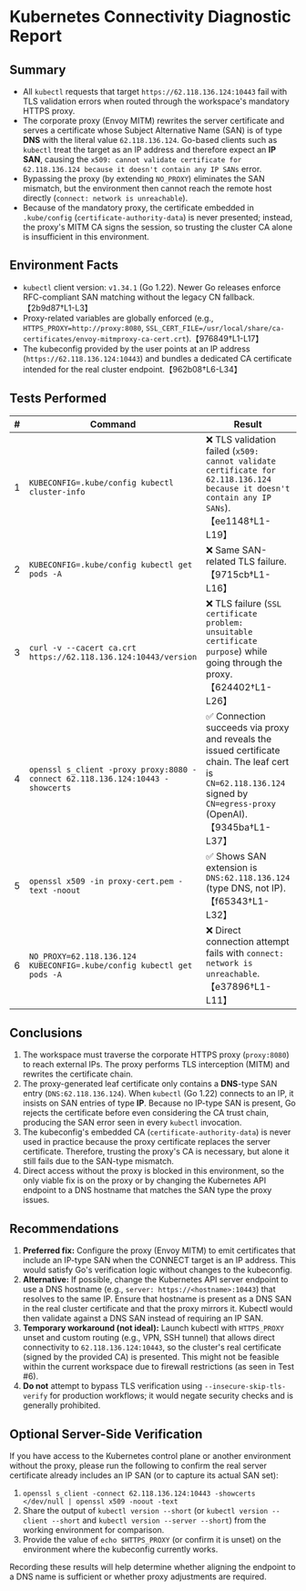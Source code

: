 # Kubernetes Connectivity Diagnostic Report

## Summary
- All `kubectl` requests that target `https://62.118.136.124:10443` fail with TLS validation errors when routed through the workspace's mandatory HTTPS proxy.
- The corporate proxy (Envoy MITM) rewrites the server certificate and serves a certificate whose Subject Alternative Name (SAN) is of type **DNS** with the literal value `62.118.136.124`. Go-based clients such as `kubectl` treat the target as an IP address and therefore expect an **IP SAN**, causing the `x509: cannot validate certificate for 62.118.136.124 because it doesn't contain any IP SANs` error.
- Bypassing the proxy (by extending `NO_PROXY`) eliminates the SAN mismatch, but the environment then cannot reach the remote host directly (`connect: network is unreachable`).
- Because of the mandatory proxy, the certificate embedded in `.kube/config` (`certificate-authority-data`) is never presented; instead, the proxy's MITM CA signs the session, so trusting the cluster CA alone is insufficient in this environment.

## Environment Facts
- `kubectl` client version: `v1.34.1` (Go 1.22). Newer Go releases enforce RFC-compliant SAN matching without the legacy CN fallback.【2b9d87†L1-L3】
- Proxy-related variables are globally enforced (e.g., `HTTPS_PROXY=http://proxy:8080`, `SSL_CERT_FILE=/usr/local/share/ca-certificates/envoy-mitmproxy-ca-cert.crt`).【976849†L1-L17】
- The kubeconfig provided by the user points at an IP address (`https://62.118.136.124:10443`) and bundles a dedicated CA certificate intended for the real cluster endpoint.【962b08†L6-L34】

## Tests Performed
| # | Command | Result | Notes |
|---|---------|--------|-------|
| 1 | `KUBECONFIG=.kube/config kubectl cluster-info` | ❌ TLS validation failed (`x509: cannot validate certificate for 62.118.136.124 because it doesn't contain any IP SANs`).【ee1148†L1-L19】 | Confirms the original symptom.
| 2 | `KUBECONFIG=.kube/config kubectl get pods -A` | ❌ Same SAN-related TLS failure.【9715cb†L1-L16】 | Reproduces the issue on another API call.
| 3 | `curl -v --cacert ca.crt https://62.118.136.124:10443/version` | ❌ TLS failure (`SSL certificate problem: unsuitable certificate purpose`) while going through the proxy.【624402†L1-L26】 | Shows the proxy presents its own certificate, which the cluster CA cannot validate.
| 4 | `openssl s_client -proxy proxy:8080 -connect 62.118.136.124:10443 -showcerts` | ✅ Connection succeeds via proxy and reveals the issued certificate chain. The leaf cert is `CN=62.118.136.124` signed by `CN=egress-proxy` (OpenAI).【9345ba†L1-L37】 | Confirms HTTPS is intercepted by the proxy.
| 5 | `openssl x509 -in proxy-cert.pem -text -noout` | ✅ Shows SAN extension is `DNS:62.118.136.124` (type DNS, not IP).【f65343†L1-L32】 | Explains the SAN mismatch observed by Go clients.
| 6 | `NO_PROXY=62.118.136.124 KUBECONFIG=.kube/config kubectl get pods -A` | ❌ Direct connection attempt fails with `connect: network is unreachable`.【e37896†L1-L11】 | Indicates outbound traffic must traverse the proxy.

## Conclusions
1. The workspace must traverse the corporate HTTPS proxy (`proxy:8080`) to reach external IPs. The proxy performs TLS interception (MITM) and rewrites the certificate chain.
2. The proxy-generated leaf certificate only contains a **DNS**-type SAN entry (`DNS:62.118.136.124`). When `kubectl` (Go 1.22) connects to an IP, it insists on SAN entries of type **IP**. Because no IP-type SAN is present, Go rejects the certificate before even considering the CA trust chain, producing the SAN error seen in every `kubectl` invocation.
3. The kubeconfig's embedded CA (`certificate-authority-data`) is never used in practice because the proxy certificate replaces the server certificate. Therefore, trusting the proxy's CA is necessary, but alone it still fails due to the SAN-type mismatch.
4. Direct access without the proxy is blocked in this environment, so the only viable fix is on the proxy or by changing the Kubernetes API endpoint to a DNS hostname that matches the SAN type the proxy issues.

## Recommendations
1. **Preferred fix:** Configure the proxy (Envoy MITM) to emit certificates that include an IP-type SAN when the CONNECT target is an IP address. This would satisfy Go's verification logic without changes to the kubeconfig.
2. **Alternative:** If possible, change the Kubernetes API server endpoint to use a DNS hostname (e.g., `server: https://<hostname>:10443`) that resolves to the same IP. Ensure that hostname is present as a DNS SAN in the real cluster certificate and that the proxy mirrors it. Kubectl would then validate against a DNS SAN instead of requiring an IP SAN.
3. **Temporary workaround (not ideal):** Launch kubectl with `HTTPS_PROXY` unset and custom routing (e.g., VPN, SSH tunnel) that allows direct connectivity to `62.118.136.124:10443`, so the cluster's real certificate (signed by the provided CA) is presented. This might not be feasible within the current workspace due to firewall restrictions (as seen in Test #6).
4. **Do not** attempt to bypass TLS verification using `--insecure-skip-tls-verify` for production workflows; it would negate security checks and is generally prohibited.

## Optional Server-Side Verification
If you have access to the Kubernetes control plane or another environment without the proxy, please run the following to confirm the real server certificate already includes an IP SAN (or to capture its actual SAN set):
1. `openssl s_client -connect 62.118.136.124:10443 -showcerts </dev/null | openssl x509 -noout -text`
2. Share the output of `kubectl version --short` (or `kubectl version --client --short` and `kubectl version --server --short`) from the working environment for comparison.
3. Provide the value of `echo $HTTPS_PROXY` (or confirm it is unset) on the environment where the kubeconfig currently works.

Recording these results will help determine whether aligning the endpoint to a DNS name is sufficient or whether proxy adjustments are required.
